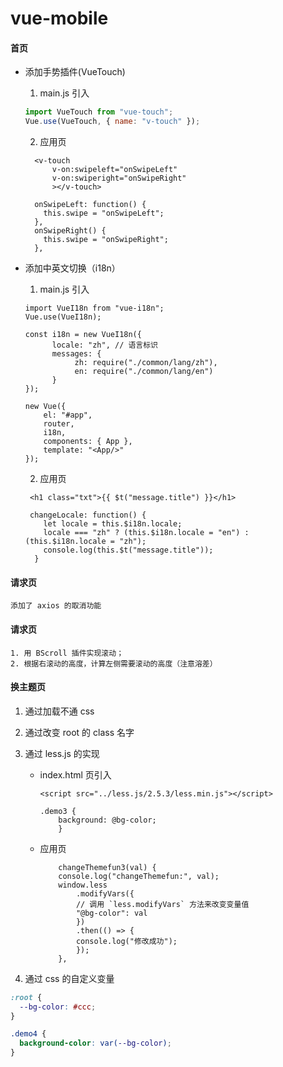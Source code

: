 # vue-mobile

#### 首页

- 添加手势插件(VueTouch)

  1. main.js 引入

  ```javascript
  import VueTouch from "vue-touch";
  Vue.use(VueTouch, { name: "v-touch" });
  ```

  2. 应用页

  ```
    <v-touch
        v-on:swipeleft="onSwipeLeft"
        v-on:swiperight="onSwipeRight"
        ></v-touch>

    onSwipeLeft: function() {
      this.swipe = "onSwipeLeft";
    },
    onSwipeRight() {
      this.swipe = "onSwipeRight";
    },
  ```

* 添加中英文切换（i18n）

  1. main.js 引入

  ```
  import VueI18n from "vue-i18n";
  Vue.use(VueI18n);

  const i18n = new VueI18n({
        locale: "zh", // 语言标识
        messages: {
             zh: require("./common/lang/zh"),
             en: require("./common/lang/en")
        }
  });

  new Vue({
      el: "#app",
      router,
      i18n,
      components: { App },
      template: "<App/>"
  });
  ```

  2. 应用页

  ```
   <h1 class="txt">{{ $t("message.title") }}</h1>

   changeLocale: function() {
      let locale = this.$i18n.locale;
      locale === "zh" ? (this.$i18n.locale = "en") : (this.$i18n.locale = "zh");
      console.log(this.$t("message.title"));
    }
  ```

#### 请求页

    添加了 axios 的取消功能

#### 请求页

    1. 用 BScroll 插件实现滚动；
    2. 根据右滚动的高度，计算左侧需要滚动的高度（注意溶差）

#### 换主题页

1. 通过加载不通 css
2. 通过改变 root 的 class 名字
3. 通过 less.js 的实现

   - index.html 页引入

     ```
     <script src="../less.js/2.5.3/less.min.js"></script>

     .demo3 {
         background: @bg-color;
         }
     ```

   - 应用页
     ```
         changeThemefun3(val) {
         console.log("changeThemefun:", val);
         window.less
             .modifyVars({
             // 调用 `less.modifyVars` 方法来改变变量值
             "@bg-color": val
             })
             .then(() => {
             console.log("修改成功");
             });
         },
     ```

4. 通过 css 的自定义变量

```css
:root {
  --bg-color: #ccc;
}

.demo4 {
  background-color: var(--bg-color);
}
```
